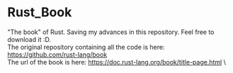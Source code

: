 # Rust_Book
"The book" of Rust. Saving my advances in this repository. Feel free to download it :D. \
The original repository containing all the code is here: https://github.com/rust-lang/book \
The url of the book is here: https://doc.rust-lang.org/book/title-page.html \
